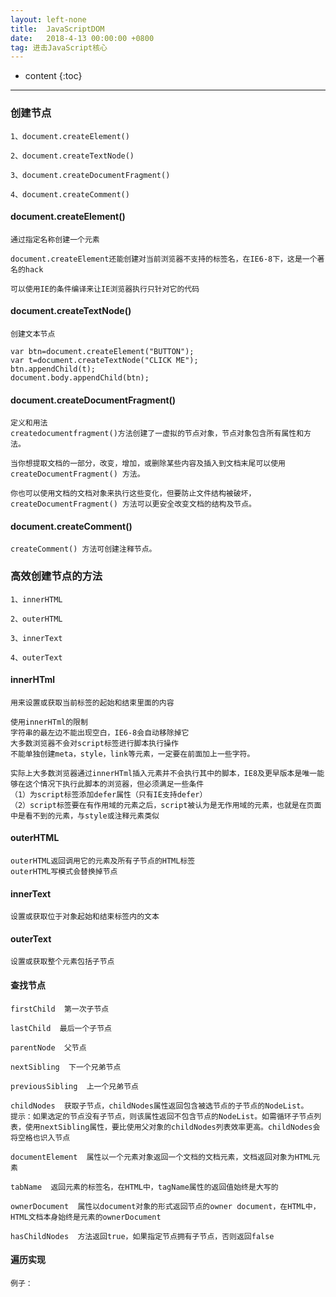 ```yaml
---
layout: left-none
title:  JavaScriptDOM
date:   2018-4-13 00:00:00 +0800
tag: 进击JavaScript核心
---
```

* content
{:toc}
<hr>

### 创建节点

```
1、document.createElement()

2、document.createTextNode()

3、document.createDocumentFragment()

4、document.createComment()
```

#### document.createElement()

```
通过指定名称创建一个元素

document.createElement还能创建对当前浏览器不支持的标签名，在IE6-8下，这是一个著名的hack

可以使用IE的条件编译来让IE浏览器执行只针对它的代码
```

#### document.createTextNode()

```
创建文本节点

var btn=document.createElement("BUTTON");
var t=document.createTextNode("CLICK ME");
btn.appendChild(t);
document.body.appendChild(btn);
```

#### document.createDocumentFragment()

```
定义和用法
createdocumentfragment()方法创建了一虚拟的节点对象，节点对象包含所有属性和方法。

当你想提取文档的一部分，改变，增加，或删除某些内容及插入到文档末尾可以使用createDocumentFragment() 方法。

你也可以使用文档的文档对象来执行这些变化，但要防止文件结构被破坏，createDocumentFragment() 方法可以更安全改变文档的结构及节点。
```

#### document.createComment()

```
createComment() 方法可创建注释节点。
```

### 高效创建节点的方法
```
1、innerHTML

2、outerHTML

3、innerText

4、outerText
```

#### innerHTml

```
用来设置或获取当前标签的起始和结束里面的内容

使用innerHTml的限制
字符串的最左边不能出现空白，IE6-8会自动移除掉它
大多数浏览器不会对script标签进行脚本执行操作
不能单独创建meta，style，link等元素，一定要在前面加上一些字符。

实际上大多数浏览器通过innerHTml插入元素并不会执行其中的脚本，IE8及更早版本是唯一能够在这个情况下执行此脚本的浏览器，但必须满足一些条件
（1）为script标签添加defer属性（只有IE支持defer）
（2）script标签要在有作用域的元素之后，script被认为是无作用域的元素，也就是在页面中是看不到的元素，与style或注释元素类似
```

#### outerHTML

```
outerHTML返回调用它的元素及所有子节点的HTML标签
outerHTML写模式会替换掉节点
```

#### innerText

```
设置或获取位于对象起始和结束标签内的文本
```

#### outerText

```
设置或获取整个元素包括子节点
```

#### 查找节点

```
firstChild  第一次子节点

lastChild  最后一个子节点

parentNode  父节点

nextSibling  下一个兄弟节点

previousSibling  上一个兄弟节点

childNodes  获取子节点，childNodes属性返回包含被选节点的子节点的NodeList。
提示：如果选定的节点没有子节点，则该属性返回不包含节点的NodeList。如需循环子节点列表，使用nextSibling属性，要比使用父对象的childNodes列表效率更高。childNodes会将空格也识入节点

documentElement  属性以一个元素对象返回一个文档的文档元素，文档返回对象为HTML元素

tabName  返回元素的标签名，在HTML中，tagName属性的返回值始终是大写的

ownerDocument  属性以document对象的形式返回节点的owner document，在HTML中，HTML文档本身始终是元素的ownerDocument

hasChildNodes  方法返回true，如果指定节点拥有子节点，否则返回false
```

#### 遍历实现

```
例子：


```
